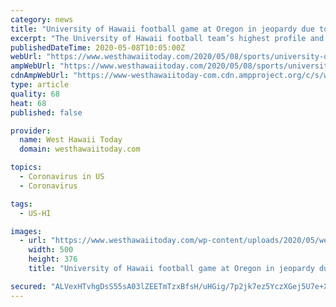 ```yaml
---
category: news
title: "University of Hawaii football game at Oregon in jeopardy due to coronavirus pandemic"
excerpt: "The University of Hawaii football team’s highest profile and most lucrative game of the 2020 season is in jeopardy, according officials in Oregon where the game has been scheduled."
publishedDateTime: 2020-05-08T10:05:00Z
webUrl: "https://www.westhawaiitoday.com/2020/05/08/sports/university-of-hawaii-football-game-at-oregon-in-jeopardy-due-to-coronavirus-pandemic/"
ampWebUrl: "https://www.westhawaiitoday.com/2020/05/08/sports/university-of-hawaii-football-game-at-oregon-in-jeopardy-due-to-coronavirus-pandemic/amp/"
cdnAmpWebUrl: "https://www-westhawaiitoday-com.cdn.ampproject.org/c/s/www.westhawaiitoday.com/2020/05/08/sports/university-of-hawaii-football-game-at-oregon-in-jeopardy-due-to-coronavirus-pandemic/amp/"
type: article
quality: 68
heat: 68
published: false

provider:
  name: West Hawaii Today
  domain: westhawaiitoday.com

topics:
  - Coronavirus in US
  - Coronavirus

tags:
  - US-HI

images:
  - url: "https://www.westhawaiitoday.com/wp-content/uploads/2020/05/web1_Hawaii-Logo.jpg"
    width: 500
    height: 376
    title: "University of Hawaii football game at Oregon in jeopardy due to coronavirus pandemic"

secured: "ALVexHTvhgDsS55sA03lZEETmTzxBfsH/uHGig/7p2jk7ez5YczXGej5U7e+X+VPfpSeMwBpunXhV2RT0ySisWlbPfllRM6ENxnm1+Vwxeou6/VUuLOHjORcPl+bSwLz0CfyJsHKO9HSwDEEfUcXLoHHFH/LMK/tha+dk0lnxUPO63SuzrVZH7mFbBmGk/7E/I6hNSOh8suZBVfTqWOcYtRPzaWEHLA44Z5vq6yfSV782fWL/r6kvO1k3kcfy95TPP5i1qYRhRGS7IQ0YJhPTx32IvLbiTisUgLx0Ze8Qz1BLawuEv80gVmE1fE0v3zSnrahgXAr0+L2a0yQjyi50R/M9W14VHDHSuw8X1hXXPfZIM5qgGNXiGIicYUZqsu+wyYYBInuYIHLip5bgcuASWZoA+VX6rSkihar19k8HJQ+jgYWXs4asY42jdBTwV2ToKoPN/81+zn0WvPit25v5aMU2iapI6T2Khu51XQyRH8=;e2uBaChECrseN5xPGM/snQ=="
---
```



